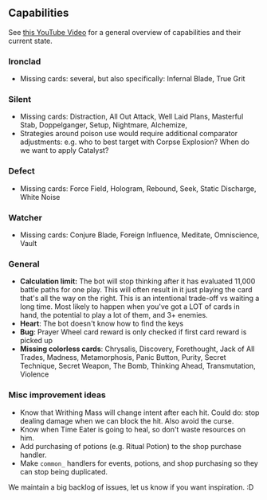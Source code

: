 ## Capabilities
See [this YouTube Video](https://youtu.be/830r7OCz-h4) for a general overview of capabilities and their current state.

### Ironclad
- Missing cards: several, but also specifically: Infernal Blade, True Grit

### Silent
- Missing cards: Distraction, All Out Attack, Well Laid Plans, Masterful Stab, Doppelganger, Setup, Nightmare, Alchemize,
- Strategies around poison use would require additional comparator adjustments: e.g. who to best target with Corpse Explosion? When do we want to apply Catalyst?

### Defect
- Missing cards: Force Field, Hologram, Rebound, Seek, Static Discharge, White Noise

### Watcher
- Missing cards: Conjure Blade, Foreign Influence, Meditate, Omniscience, Vault

### General
- **Calculation limit:** The bot will stop thinking after it has evaluated 11,000 battle paths for one play. This will often result in it just playing the card that's all the way on the right. This is an intentional trade-off vs waiting a long time. Most likely to happen when you've got a LOT of cards in hand, the potential to play a lot of them, and 3+ enemies.
- **Heart**: The bot doesn't know how to find the keys
- **Bug**: Prayer Wheel card reward is only checked if first card reward is picked up
- **Missing colorless cards**: Chrysalis, Discovery, Forethought, Jack of All Trades, Madness, Metamorphosis, Panic Button, Purity, Secret Technique, Secret Weapon, The Bomb, Thinking Ahead, Transmutation, Violence

### Misc improvement ideas
- Know that Writhing Mass will change intent after each hit. Could do: stop dealing damage when we can block the hit. Also avoid the curse.
- Know when Time Eater is going to heal, so don't waste resources on him.
- Add purchasing of potions (e.g. Ritual Potion) to the shop purchase handler.
- Make `common_` handlers for events, potions, and shop purchasing so they can stop being duplicated.

We maintain a big backlog of issues, let us know if you want inspiration. :D